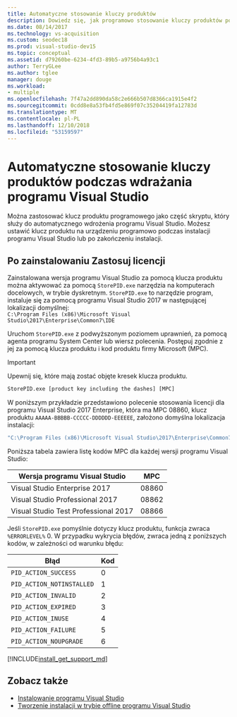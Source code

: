 ```yaml
---
title: Automatyczne stosowanie kluczy produktów
description: Dowiedz się, jak programowo stosowanie kluczy produktów podczas wdrażania programu Visual Studio.
ms.date: 08/14/2017
ms.technology: vs-acquisition
ms.custom: seodec18
ms.prod: visual-studio-dev15
ms.topic: conceptual
ms.assetid: d79260be-6234-4fd3-89b5-a9756b4a93c1
author: TerryGLee
ms.author: tglee
manager: douge
ms.workload:
- multiple
ms.openlocfilehash: 7f47a2dd890da58c2e666b507d8366ca1915e4f2
ms.sourcegitcommit: 0cdd8e8a53fb4fd5e869f07c35204419fa12783d
ms.translationtype: MT
ms.contentlocale: pl-PL
ms.lasthandoff: 12/10/2018
ms.locfileid: "53159597"
---
```

# <a name="automatically-apply-product-keys-when-deploying-visual-studio"></a>Automatyczne stosowanie kluczy produktów podczas wdrażania programu Visual Studio

Można zastosować klucz produktu programowego jako część skryptu, który służy do automatycznego wdrożenia programu Visual Studio. Możesz ustawić klucz produktu na urządzeniu programowo podczas instalacji programu Visual Studio lub po zakończeniu instalacji.

## <a name="apply-the-license-after-installation"></a>Po zainstalowaniu Zastosuj licencji

 Zainstalowana wersja programu Visual Studio za pomocą klucza produktu można aktywować za pomocą `StorePID.exe` narzędzia na komputerach docelowych, w trybie dyskretnym. `StorePID.exe` to narzędzie program, instaluje się za pomocą programu Visual Studio 2017 w następującej lokalizacji domyślnej: <br> `C:\Program Files (x86)\Microsoft Visual Studio\2017\Enterprise\Common7\IDE`

 Uruchom `StorePID.exe` z podwyższonym poziomem uprawnień, za pomocą agenta programu System Center lub wiersz polecenia. Postępuj zgodnie z jej za pomocą klucza produktu i kod produktu firmy Microsoft (MPC).

>[!IMPORTANT]
> Upewnij się, które mają zostać objęte kresek klucza produktu.

 ```cmd
 StorePID.exe [product key including the dashes] [MPC]
 ```

 W poniższym przykładzie przedstawiono polecenie stosowania licencji dla programu Visual Studio 2017 Enterprise, która ma MPC 08860, klucz produktu `AAAAA-BBBBB-CCCCC-DDDDDD-EEEEEE`, założono domyślna lokalizacja instalacji:

 ```cmd
 "C:\Program Files (x86)\Microsoft Visual Studio\2017\Enterprise\Common7\IDE\StorePID.exe" AAAAA-BBBBB-CCCCC-DDDDDD-EEEEEE 08860
 ```

 Poniższa tabela zawiera listę kodów MPC dla każdej wersji programu Visual Studio:

| Wersja programu Visual Studio                | MPC   |
|--------------------------------------|-------|
| Visual Studio Enterprise 2017        | 08860 |
| Visual Studio Professional 2017      | 08862 |
| Visual Studio Test Professional 2017 | 08866 |

Jeśli `StorePID.exe` pomyślnie dotyczy klucz produktu, funkcja zwraca `%ERRORLEVEL%` 0. W przypadku wykrycia błędów, zwraca jedną z poniższych kodów, w zależności od warunku błędu:

| Błąd                     | Kod |
|---------------------------|------|
| `PID_ACTION_SUCCESS`      | 0    |
| `PID_ACTION_NOTINSTALLED` | 1    |
| `PID_ACTION_INVALID`      | 2    |
| `PID_ACTION_EXPIRED`      | 3    |
| `PID_ACTION_INUSE`        | 4    |
| `PID_ACTION_FAILURE`      | 5    |
| `PID_ACTION_NOUPGRADE`    | 6    |

[!INCLUDE[install_get_support_md](includes/install_get_support_md.md)]

## <a name="see-also"></a>Zobacz także

* [Instalowanie programu Visual Studio](../install/install-visual-studio.md)
* [Tworzenie instalacji w trybie offline programu Visual Studio](../install/create-an-offline-installation-of-visual-studio.md)
